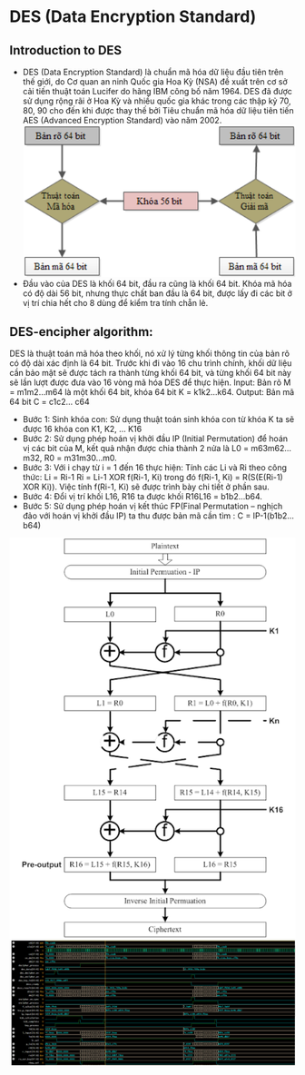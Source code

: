 # DES (Data Encryption Standard)

## Introduction to DES
- DES (Data Encryption Standard) là chuẩn mã hóa dữ liệu đầu tiên trên thế giới, do Cơ quan an ninh Quốc gia Hoa Kỳ (NSA) đề xuất trên cơ sở cải tiến thuật toán Lucifer do hãng IBM công bố năm 1964. DES đã được sử dụng rộng rãi ở Hoa Kỳ và nhiều quốc gia khác trong các thập kỷ 70, 80, 90 cho đến khi được thay thế bởi Tiêu chuẩn mã hóa dữ liệu tiên tiến AES (Advanced Encryption Standard) vào năm 2002.
  <img src="Image/DES.png" width="700" >  
- Đầu vào của DES là khối 64 bit, đầu ra cũng là khối 64 bit. Khóa mã hóa có độ dài 56 bit, nhưng thực chất ban đầu là 64 bit, được lấy đi các bit ở vị trí chia hết cho 8 dùng để kiểm tra tính chẵn lẻ.
## DES-encipher algorithm:
DES là thuật toán mã hóa theo khối, nó xử lý từng khối thông tin của bản rõ có độ dài xác định là 64 bit. Trước khi đi vào 16 chu trình chính, khối dữ liệu cần bảo mật sẽ được tách ra thành từng khối 64 bit, và từng khối 64 bit này sẽ lần lượt được đưa vào 16 vòng mã hóa DES để thực hiện. Input: Bản rõ M = m1m2…m64 là một khối 64 bit, khóa 64 bit K = k1k2…k64. Output: Bản mã 64 bit C = c1c2… c64

* Bước 1: Sinh khóa con: Sử dụng thuật toán sinh khóa con từ khóa K ta sẽ được 16 khóa con K1, K2, … K16
* Bước 2: Sử dụng phép hoán vị khởi đầu IP (Initial Permutation) để hoán vị các bit của M, kết quả nhận được chia thành 2 nửa là L0 = m63m62…m32, R0 = m31m30…m0.
* Bước 3: Với i chạy từ i = 1 đến 16 thực hiện: Tính các Li và Ri theo công thức: Li = Ri-1 Ri = Li-1 XOR f(Ri-1, Ki) trong đó f(Ri-1, Ki) = R(S(E(Ri-1) XOR Ki)). Việc tính f(Ri-1, Ki) sẽ được trình bày chi tiết ở phần sau.
* Bước 4: Đổi vị trí khối L16, R16 ta được khối R16L16 = b1b2…b64.
* Bước 5: Sử dụng phép hoán vị kết thúc FP(Final Permutation – nghịch đảo với hoán vị khởi đầu IP) ta thu được bản mã cần tìm : C = IP-1(b1b2…b64)
<img src="Image/cipher_flow.png" width="700" >  

<img src="Image/result.png" width="1000" >  
